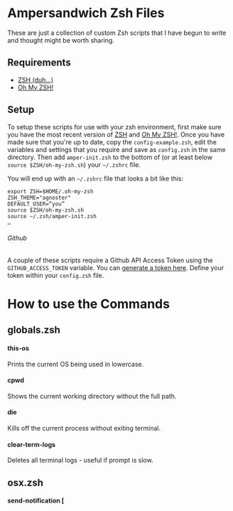 # Ampersandwich Zsh Files
These are just a collection of custom Zsh scripts that I have begun to write and thought might be worth sharing.

## Requirements
* [ZSH (duh...)](http://zsh.org)
* [Oh My ZSH!](https://github.com/robbyrussell/oh-my-zsh)

## Setup
To setup these scripts for use with your zsh environment, first make sure you have the most recent version of [ZSH](http://zsh.org) and [Oh My ZSH!](https://github.com/robbyrussell/oh-my-zsh). Once you have made sure that you're up to date, copy the `config-example.zsh`, edit the variables and settings that you require and save as `config.zsh` in the same directory. Then add `amper-init.zsh` to the bottom of (or at least below `source $ZSH/oh-my-zsh.sh`) your `~/.zshrc` file.

You will end up with an `~/.zshrc` file that looks a bit like this:
```
export ZSH=$HOME/.oh-my-zsh
ZSH_THEME="agnoster"
DEFAULT_USER=“you”
source $ZSH/oh-my-zsh.sh
source ~/.zsh/amper-init.zsh
…
```
###### Github
A couple of these scripts require a Github API Access Token using the `GITHUB_ACCESS_TOKEN` variable. You can [generate a token here](https://github.com/settings/applications#personal-access-tokens). Define your token within your `config.zsh` file.

# How to use the Commands
## globals.zsh
#### this-os
Prints the current OS being used in lowercase.

#### cpwd
Shows the current working directory without the full path.

#### die
Kills off the current process without exiting terminal.

#### clear-term-logs
Deletes all terminal logs - useful if prompt is slow.

## osx.zsh
#### send-notification <message> [<title>]
Sends a message to OSX’s Notification Center.
###### Send a message:
`send-notification “Hello world.”`
###### Send a message with a title:
`send-notification "Hello world\nMy Script is complete." "My Script"`

#### send-message <message> [<recipient>]
Sends a message using OSX's Messages App. _Sends to self if no recipient provided._
###### Send a message to yourself
`send-message “Just a reminder that people are awesome.”`
###### Send a message to a recipient.
`send-message "I'll see you at 4." "+44712345678"`

## linux.zsh
Nothing at the moment :(

## freebsd.zsh
Nadda :(

## git.zsh
#### gint [\<name> \<url>\] (Git Init)
The `gint` command allows you to create a git repository within the current working directory, adds a `README.md` and `.gitignore`. Optionally you can also add a remote repository.
###### Create a repository:
`gint`
###### Create a repository and add remote
`gint origin https://example.com/username/repo`

#### catt [\<commit message>\] (Commit All The Things)
`catt` allows you to commit every file in the current working repository. Once committed the log for that commit will be outputted.
###### Commit Everything:
`catt “ZOMG I COMMITTED EVERYTHING!”`

#### satt [\<stash name>\] (Stash All The Things)
`satt` will allow you to easily stash all the files in the current working repository with a given name. The output will be list of all files added to the stash.
###### Stash Everything:
`satt “stash-ah-ahhh”`

## github.zsh
The following commands are Github specific and more often than not require usage of the API along with API Key Names. A whole list of accepted API Key Names can be found [here](https://developer.github.com/v3/repos/#create).

#### ghint [\<api key name>:\<your value> … \] (Github Init)
The `ghint` command is very much the same as the `gint` comment except it will also create a Github repository using the passed arguments. _`ghint` requires a minimum argument of `name:<value>`._
###### Create a repository with the name “My Amazing Repo”:
`ghint name:”My Amazing Repo”`
###### Create a private repository
`ghint name:”Private Parts” private:true`
###### Create a repository without a wiki and add a description
`ghint name:”Awesome Source” has_wiki:false description:”This is where I add all the awesome.”`

#### gh-create-repo \<api key name>:\<your value> …
Makes an API call to Github, creates the given repository name,
and processes any other passed arguments, then outputs the SSH URL. _`gh-create-repo` requires a minimum argument of `name:<value>`._
###### See examples for `ghint` command

#### gh-edit-repo <repo name> <repo owner> \<api key name>:\<your value> …
Makes an API call to Github and edits the repository with the given parameters.
###### Edit the “Amper ZSH” repo and change the description.
`gh-edit-repo “Amper-ZSH” “ampersarnie” description:”Whoop, changed from terminal!”`
###### Make the “Amper ZSH” repo private
`gh-edit-repo “Amper-ZSH” “ampersarnie” private:true

#### gh-get-repo <repo name> <repo owner>
Makes an API call to retrieve the information of the given repository.
_Currently only returns the SSH Url_
###### Get the details of the “Amper-ZSH” repo
`gh-get-repo “Amper-ZSH” “ampersarnie”`